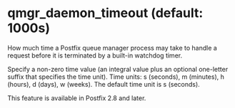 # qmgr_daemon_timeout (default: 1000s)
 How much time a Postfix queue manager process may take to handle
a request before it is terminated by a built-in watchdog timer.



 Specify a non-zero time value (an integral value plus an optional
one-letter suffix that specifies the time unit). Time units: s
(seconds), m (minutes), h (hours), d (days), w (weeks).
The default time unit is s (seconds). 


 This feature is available in Postfix 2.8 and later. 


